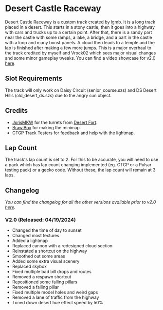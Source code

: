 # Desert Castle Raceway
Desert Castle Raceway is a custom track created by lgmb. It is a long track placed in a desert. This starts in a stony castle, then it goes into a highway with cars and trucks up to a certain point. After that, there is a sandy part near the castle with some ramps, a lake, a bridge, and a part in the castle with a loop and many boost panels. A cloud then leads to a temple and the lap is finished after making a few more jumps. This is a major overhaul to the track credited by myself and Vrock02 which sees major visual changes and some minor gameplay tweaks. You can find a video showcase for v2.0 [here](https://www.youtube.com/watch?v=6MTjLLRgykI).
## Slot Requirements
The track will only work on Daisy Circuit (senior_course.szs) and DS Desert Hills (old_desert_ds.szs) due to the angry sun object.
## Credits
- [JorisMKW](https://wiki.tockdom.com/wiki/JorisMKW) for the turrets from [Desert Fort](https://wiki.tockdom.com/wiki/Desert_Fort).
- [BrawlBox](https://wiki.tockdom.com/wiki/Brawlboxgaming) for making the minimap.
- CTGP Track Testers for feedback and help with the lightmap.
## Lap Count
The track's lap count is set to 2. For this to be accurate, you will need to use a pack which has lap count changing implemented (eg. CTGP or a Pulsar testing pack) or a gecko code. Without these, the lap count will remain at 3 laps.
## Changelog
_You can find the changelog for all the other versions available prior to v2.0 [here](https://wiki.tockdom.com/wiki/Desert_Castle_Raceway#Version_History)._
### V2.0 (Released: 04/19/2024)
- Changed the time of day to sunset
- Changed most textures
- Added a lightmap
- Replaced cannon with a redesigned cloud section
- Reinstated a shortcut on the highway
- Smoothed out some areas
- Added some extra visual scenery
- Replaced skybox
- Fixed multiple bad bill drops and routes
- Removed a respawn shortcut
- Repositioned some falling pillars
- Removed a falling pillar
- Fixed multiple model holes and weird gaps
- Removed a lane of traffic from the highway
- Toned down desert hue effect speed by 50%
